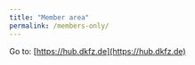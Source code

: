 ```yaml
---
title: "Member area"
permalink: /members-only/
---
```


Go to: [https://hub.dkfz.de](https://hub.dkfz.de)
